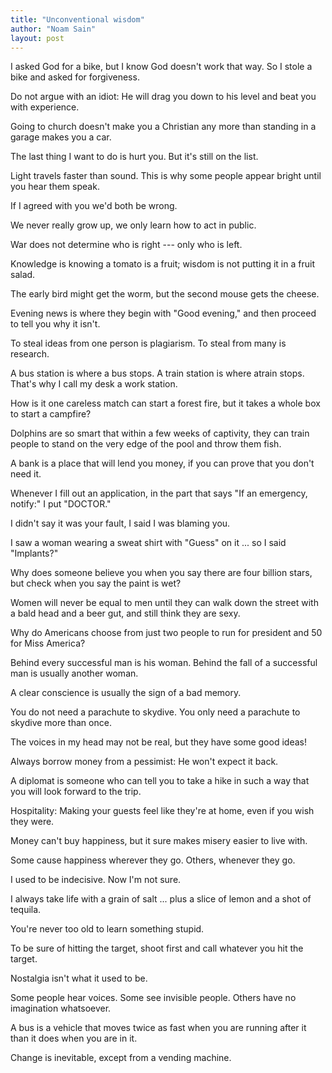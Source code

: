 ```yaml
---
title: "Unconventional wisdom"
author: "Noam Sain"
layout: post
---
```


I asked God for a bike, but I know God doesn't work that way. So I stole a bike and asked for forgiveness.  
  
Do not argue with an idiot: He will drag you down to his level and beat you with experience.

Going to church doesn't make you a Christian any more than standing in a garage makes you a car.

The last thing I want to do is hurt you. But it's still on the list.

Light travels faster than sound. This is why some people appear bright until you hear them speak.

If I agreed with you we'd both be wrong.

We never really grow up, we only learn how to act in public.

War does not determine who is right --- only who is left.

Knowledge is knowing a tomato is a fruit; wisdom is not putting it in a fruit salad.

The early bird might get the worm, but the second mouse gets the cheese.

Evening news is where they begin with "Good evening," and then proceed to tell you why it isn't.

To steal ideas from one person is plagiarism. To steal from many is research.

A bus station is where a bus stops. A train station is where atrain stops. That's why I call my desk a work station.

How is it one careless match can start a forest fire, but it takes a whole box to start a campfire?

Dolphins are so smart that within a few weeks of captivity, they can train people to stand on the very edge of the pool and throw them fish.

A bank is a place that will lend you money, if you can prove that you don't need it.

Whenever I fill out an application, in the part that says "If an emergency, notify:" I put "DOCTOR."

I didn't say it was your fault, I said I was blaming you.

I saw a woman wearing a sweat shirt with "Guess" on it ... so I said "Implants?"

Why does someone believe you when you say there are four billion stars, but check when you say the paint is wet?

Women will never be equal to men until they can walk down the street with a bald head and a beer gut, and still think they are sexy.

Why do Americans choose from just two people to run for president and 50 for Miss America?

Behind every successful man is his woman. Behind the fall of a successful man is usually another woman.

A clear conscience is usually the sign of a bad memory.

You do not need a parachute to skydive. You only need a parachute to skydive more than once.

The voices in my head may not be real, but they have some good ideas!

Always borrow money from a pessimist: He won't expect it back.

A diplomat is someone who can tell you to take a hike in such a way that you will look forward to the trip.

Hospitality: Making your guests feel like they're at home, even if you wish they were.

Money can't buy happiness, but it sure makes misery easier to live with.

Some cause happiness wherever they go. Others, whenever they go.

I used to be indecisive. Now I'm not sure.

I always take life with a grain of salt ... plus a slice of lemon and a shot of tequila.

You're never too old to learn something stupid.

To be sure of hitting the target, shoot first and call whatever you hit the target.

Nostalgia isn't what it used to be.

Some people hear voices. Some see invisible people. Others have no imagination whatsoever.

A bus is a vehicle that moves twice as fast when you are running after it  
than it does when you are in it.

Change is inevitable, except from a vending machine.